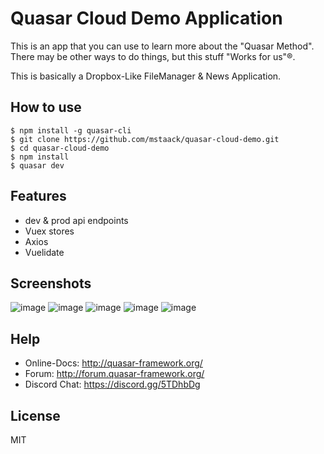 # Quasar Cloud Demo Application

This is an app that you can use to learn more about the "Quasar Method".   
There may be other ways to do things, but this stuff "Works for us"®.

This is basically a Dropbox-Like FileManager & News Application.

## How to use
```
$ npm install -g quasar-cli
$ git clone https://github.com/mstaack/quasar-cloud-demo.git
$ cd quasar-cloud-demo
$ npm install
$ quasar dev
```

## Features
- dev & prod api endpoints
- Vuex stores
- Axios
- Vuelidate

## Screenshots

![image](https://user-images.githubusercontent.com/10169509/39871894-90c90524-5466-11e8-9e4b-36cdc7a3f39a.png)
![image](https://user-images.githubusercontent.com/10169509/39871925-a62c75a4-5466-11e8-9628-f55c8667ef7f.png)
![image](https://user-images.githubusercontent.com/10169509/39871948-ba4964fc-5466-11e8-890e-6d3e50852a7a.png)
![image](https://user-images.githubusercontent.com/10169509/39871966-ca72d2b4-5466-11e8-9691-3deef83b38e4.png)
![image](https://user-images.githubusercontent.com/10169509/39871989-ddaf55fa-5466-11e8-887c-ffe81afa73f9.png)

## Help
- Online-Docs: http://quasar-framework.org/
- Forum: http://forum.quasar-framework.org/
- Discord Chat: https://discord.gg/5TDhbDg

## License
MIT
